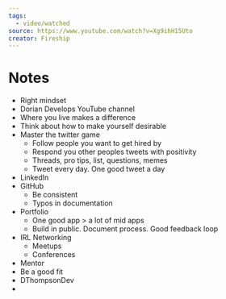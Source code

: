 ```yaml
---
tags:
  - video/watched
source: https://www.youtube.com/watch?v=Xg9ihH15Uto
creator: Fireship
---
```

# Notes
- Right mindset
- Dorian Develops YouTube channel 
- Where you live makes a difference
- Think about how to make yourself desirable
- Master the twitter game
	- Follow people you want to get hired by
	- Respond you other peoples tweets with positivity 
	- Threads, pro tips, list, questions, memes 
	- Tweet every day. One good tweet a day
- LinkedIn
- GitHub
	- Be consistent 
	- Typos in documentation
- Portfolio
	- One good app > a lot of mid apps
	- Build in public. Document process. Good feedback loop
- IRL Networking
	- Meetups
	- Conferences 
- Mentor
- Be a good fit
- DThompsonDev
- 